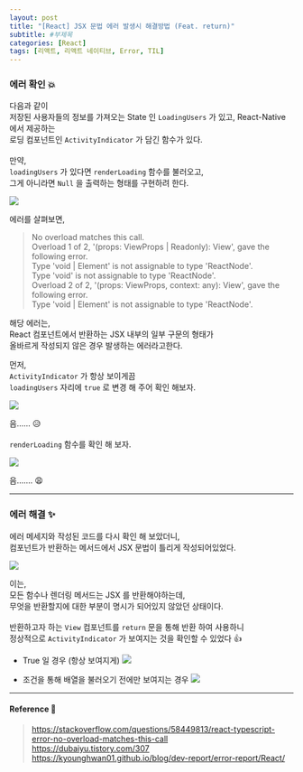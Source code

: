 ```yaml
---
layout: post
title: "[React] JSX 문법 에러 발생시 해결방법 (Feat. return)"
subtitle: #부제목
categories: [React]
tags: [리액트, 리액트 네이티브, Error, TIL]
---
```


### 에러 확인 💥

다음과 같이<br>
저장된 사용자들의 정보를 가져오는 State 인 `LoadingUsers` 가 있고,
React-Native 에서 제공하는<br>
로딩 컴포넌트인 `ActivityIndicator` 가 담긴 함수가 있다.
<br>
<Br>
만약,<br>
`loadingUsers` 가 있다면 `renderLoading` 함수를 불러오고,<br>
그게 아니라면 `Null` 을 출력하는 형태를 구현하려 한다.

![](https://img1.daumcdn.net/thumb/R1280x0/?scode=mtistory2&fname=https%3A%2F%2Fblog.kakaocdn.net%2Fdn%2Fu87S0%2FbtslClbJ9nH%2Fcvf0IVYIiLPsNAGxOkdqn1%2Fimg.png)

에러를 살펴보면,<br>

> No overload matches this call.<br>
> Overload 1 of 2, '(props: ViewProps | Readonly<ViewProps>): View', gave the following error.<br>
> Type 'void | Element' is not assignable to type 'ReactNode'.<br>
> Type 'void' is not assignable to type 'ReactNode'.<br>
> Overload 2 of 2, '(props: ViewProps, context: any): View', gave the following error.<br>
> Type 'void | Element' is not assignable to type 'ReactNode'.<br>

해당 에러는,<br>
React 컴포넌트에서 반환하는 JSX 내부의 일부 구문의 형태가<br>
올바르게 작성되지 않은 경우 발생하는 에러라고한다.

먼저,<br>
`ActivityIndicator` 가 항상 보이게끔<br>
`loadingUsers` 자리에 `true` 로 변경 해 주어 확인 해보자.

![](https://img1.daumcdn.net/thumb/R1280x0/?scode=mtistory2&fname=https%3A%2F%2Fblog.kakaocdn.net%2Fdn%2Fbj6qHB%2FbtslGBLjhny%2FZyP4L1NdOPjANPYYGJXYwk%2Fimg.png)

음...... 😥<br>
<br>
`renderLoading` 함수를 확인 해 보자.

![](https://img1.daumcdn.net/thumb/R1280x0/?scode=mtistory2&fname=https%3A%2F%2Fblog.kakaocdn.net%2Fdn%2FbSiH9F%2FbtslCIdtxLN%2F1AG4HV3kcxA3PWF80ra6rk%2Fimg.png)

음....... 😩

---

### 에러 해결 ✨

에러 메세지와 작성된 코드를 다시 확인 해 보았더니,<br>
컴포넌트가 반환하는 메서드에서 JSX 문법이 틀리게 작성되어있었다.

![](https://img1.daumcdn.net/thumb/R1280x0/?scode=mtistory2&fname=https%3A%2F%2Fblog.kakaocdn.net%2Fdn%2FdgcgMk%2FbtslDEPpw38%2FGGtjR0YsnK8rPg5n89NCW0%2Fimg.png)

이는,<br>
모든 함수나 렌더링 메서드는 JSX 를 반환해야하는데,<br>
무엇을 반환할지에 대한 부분이 명시가 되어있지 않았던 상태이다.<bR>
<br>
반환하고자 하는 `View` 컴포넌트를 `return` 문을 통해 반환 하여 사용하니<br>
정상적으로 `ActivityIndicator` 가 보여지는 것을 확인할 수 있었다 👍

- True 일 경우 (항상 보여지게)
  ![](https://blog.kakaocdn.net/dn/xzuHE/btslCa2Azj9/pLS1kIF2vNMZ5S30Q0wVVK/img.gif)

- 조건을 통해 배열을 불러오기 전에만 보여지는 경우
  ![](https://blog.kakaocdn.net/dn/GXxwH/btslCILk7sd/bqkRDIMQQFZU33wNxNf3P1/img.gif)

---

#### Reference 🌊

> <https://stackoverflow.com/questions/58449813/react-typescript-error-no-overload-matches-this-call><br><https://dubaiyu.tistory.com/307><br><https://kyounghwan01.github.io/blog/dev-report/error-report/React/>
